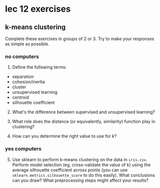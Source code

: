 <!-- author: Jason Dolatshahi -->

# lec 12 exercises
## k-means clustering

Complete these exercises in groups of 2 or 3. Try to make your responses as
simple as possible.

### no computers

1) Define the following terms:
- separation
- cohesion/inertia
- cluster
- unsupervised learning
- centroid
- silhouette coefficient

2) What's the difference between supervised and unsupervised learning?

3) What role does the distance (or equivalently, similarity) function play
in clustering?

4) How can you determine the right value to use for *k*?

### yes computers

5) Use sklearn to perform k-means clustering on the data in `iris.csv`. Perform
model selection (eg, cross-validate the value of k) using the average
silhouette coefficient across points (you can use
`sklearn.metrics.silhouette_score` to do this easily). What conclusions can you
draw? What preprocessing steps might affect your results?
